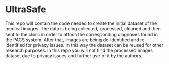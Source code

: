 # UltraSafe
This repo will contain the code needed to create the initial dataset of the medical images. The data is being collected, processed, cleaned and then sent to the clinic in order to attach the corresponding diagnoses found in the PACS system. After that, images are being de-identified and re-identified for privacy issues. In this way the dataset can be reused for other research purposes.
In this repo you will not find the processed images dataset due to privacy issues and further use of it by the authors.
